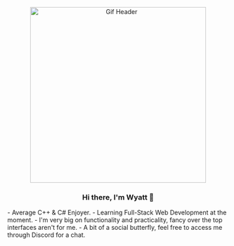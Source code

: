<p align="center"><img width="400" src="https://user-images.githubusercontent.com/23132897/195166801-26562357-19be-491b-9888-6d0496d7f37f.gif" alt="Gif Header"></p>

<h3 align="center">Hi there, I'm Wyatt 👋</h3>
- Average C++ & C# Enjoyer.
- Learning Full-Stack Web Development at the moment.
- I'm very big on functionality and practicality, fancy over the top interfaces aren't for me.
- A bit of a social butterfly, feel free to access me through Discord for a chat.
